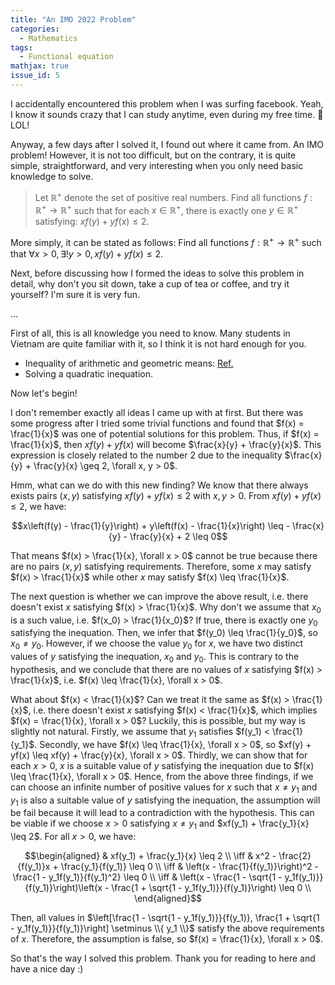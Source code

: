 ```yaml
---
title: "An IMO 2022 Problem"
categories:
  - Mathematics
tags:
  - Functional equation
mathjax: true
issue_id: 5
---
```


I accidentally encountered this problem when I was surfing facebook.
Yeah, I know it sounds crazy that I can study anytime, even during my free time.
🤣 LOL!

Anyway, a few days after I solved it, I found out where it came from.
An IMO problem!
However, it is not too difficult, but on the contrary, it is quite simple, straightforward, and very interesting when you only need basic knowledge to solve.

> Let $\mathbb{R}^+$ denote the set of positive real numbers.
Find all functions $f: \mathbb{R}^+ \to \mathbb{R}^+$ such that for each $x \in \mathbb{R}^+$, there is exactly one $y \in \mathbb{R}^+$ satisfying: $xf(y) + yf(x) \leq 2$.

More simply, it can be stated as follows:
Find all functions $f: \mathbb{R}^+ \to \mathbb{R}^+$ such that $\forall x > 0, \exists! y > 0, xf(y) + yf(x) \leq 2$.

Next, before discussing how I formed the ideas to solve this problem in detail, why don't you sit down, take a cup of tea or coffee, and try it yourself?
I'm sure it is very fun.

...

First of all, this is all knowledge you need to know. Many students in Vietnam are quite familiar with it, so I think it is not hard enough for you.

- Inequality of arithmetic and geometric means: [Ref.](https://en.wikipedia.org/wiki/Inequality_of_arithmetic_and_geometric_means)
- Solving a quadratic inequation.

Now let's begin!

I don't remember exactly all ideas I came up with at first.
But there was some progress after I tried some trivial functions and found that $f(x) = \frac{1}{x}$ was one of potential solutions for this problem.
Thus, if $f(x) = \frac{1}{x}$, then $xf(y) + yf(x)$ will become $\frac{x}{y} + \frac{y}{x}$.
This expression is closely related to the number $2$ due to the inequality $\frac{x}{y} + \frac{y}{x} \geq 2, \forall x, y > 0$.

Hmm, what can we do with this new finding?
We know that there always exists pairs $(x, y)$ satisfying $xf(y) + yf(x) \leq 2$ with $x, y > 0$.
From $xf(y) + yf(x) \leq 2$, we have:

$$x\left(f(y) - \frac{1}{y}\right) + y\left(f(x) - \frac{1}{x}\right) \leq - \frac{x}{y} - \frac{y}{x} + 2 \leq 0$$

That means $f(x) > \frac{1}{x}, \forall x > 0$ cannot be true because there are no pairs $(x, y)$ satisfying requirements.
Therefore, some $x$ may satisfy $f(x) > \frac{1}{x}$ while other $x$ may satisfy $f(x) \leq \frac{1}{x}$.

The next question is whether we can improve the above result, i.e. there doesn't exist $x$ satisfying $f(x) > \frac{1}{x}$.
Why don't we assume that $x_0$ is a such value, i.e. $f(x_0) > \frac{1}{x_0}$?
If true, there is exactly one $y_0$ satisfying the inequation.
Then, we infer that $f(y_0) \leq \frac{1}{y_0}$, so $x_0 \neq y_0$.
However, if we choose the value $y_0$ for $x$, we have two distinct values of $y$ satisfying the inequation, $x_0$ and $y_0$.
This is contrary to the hypothesis, and we conclude that there are no values of $x$ satisfying $f(x) > \frac{1}{x}$, i.e. $f(x) \leq \frac{1}{x}, \forall x > 0$.

What about $f(x) < \frac{1}{x}$?
Can we treat it the same as $f(x) > \frac{1}{x}$, i.e. there doesn't exist $x$ satisfying $f(x) < \frac{1}{x}$, which implies $f(x) = \frac{1}{x}, \forall x > 0$?
Luckily, this is possible, but my way is slightly not natural.
Firstly, we assume that $y_1$ satisfies $f(y_1) < \frac{1}{y_1}$.
Secondly, we have $f(x) \leq \frac{1}{x}, \forall x > 0$, so $xf(y) + yf(x) \leq xf(y) + \frac{y}{x}, \forall x > 0$.
Thirdly, we can show that for each $x > 0$, $x$ is a suitable value of $y$ satisfying the inequation due to $f(x) \leq \frac{1}{x}, \forall x > 0$.
Hence, from the above three findings, if we can choose an infinite number of positive values for $x$ such that $x \neq y_1$ and $y_1$ is also a suitable value of $y$ satisfying the inequation, the assumption will be fail because it will lead to a contradiction with the hypothesis.
This can be viable if we choose $x > 0$ satisfying $x \neq y_1$ and $xf(y_1) + \frac{y_1}{x} \leq 2$.
For all $x > 0$, we have:

$$\begin{aligned}
     & xf(y_1) + \frac{y_1}{x} \leq 2 \\
\iff & x^2 - \frac{2}{f(y_1)}x + \frac{y_1}{f(y_1)} \leq 0 \\
\iff & \left(x - \frac{1}{f(y_1)}\right)^2 - \frac{1 - y_1f(y_1)}{f(y_1)^2} \leq 0 \\
\iff & \left(x - \frac{1 - \sqrt{1 - y_1f(y_1)}}{f(y_1)}\right)\left(x - \frac{1 + \sqrt{1 - y_1f(y_1)}}{f(y_1)}\right) \leq 0 \\
\end{aligned}$$

Then, all values in $\left[\frac{1 - \sqrt{1 - y_1f(y_1)}}{f(y_1)}, \frac{1 + \sqrt{1 - y_1f(y_1)}}{f(y_1)}\right] \setminus \\{ y_1 \\}$ satisfy the above requirements of $x$.
Therefore, the assumption is false, so $f(x) = \frac{1}{x}, \forall x > 0$.

So that's the way I solved this problem. Thank you for reading to here and have a nice day :)
